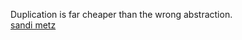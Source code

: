 
Duplication is far cheaper than the wrong abstraction.   
[sandi metz](https://sandimetz.com/blog/2016/1/20/the-wrong-abstraction)

